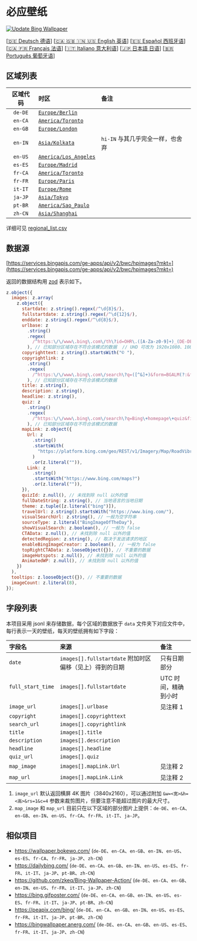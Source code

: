 # 必应壁纸

[![Update Bing Wallpaper](https://github.com/zhoushengdao/bing_wallpapers/actions/workflows/update.yaml/badge.svg?event=schedule)](https://github.com/zhoushengdao/bing_wallpapers/actions/workflows/update.yaml)

[[🇩🇪 Deutsch 德语](README_de.md)] [[🇨🇦 🇬🇧 🇮🇳 🇺🇸 English 英语](README_en.md)] [[🇪🇸 Español 西班牙语](README_es.md)] [[🇨🇦 🇫🇷 Français 法语](README_fr.md)] [[🇮🇹 Italiano 意大利语](README_it.md)] [[🇯🇵 日本語 日语](README_ja.md)] [[🇧🇷 Português 葡萄牙语](README_pt.md)]

## 区域列表

| 区域代码 | 时区                                             | 备注                             |
| :------: | :----------------------------------------------- | :------------------------------- |
| `de-DE`  | [`Europe/Berlin`](https://time.is/Germany)       |                                  |
| `en-CA`  | [`America/Toronto`](https://time.is/Canada)      |                                  |
| `en-GB`  | [`Europe/London`](https://time.is/England)       |                                  |
| `en-IN`  | [`Asia/Kolkata`](https://time.is/India)          | `hi-IN` 与其几乎完全一样，也舍弃 |
| `en-US`  | [`America/Los_Angeles`](https://time.is/Redmond) |                                  |
| `es-ES`  | [`Europe/Madrid`](https://time.is/Spain)         |                                  |
| `fr-CA`  | [`America/Toronto`](https://time.is/Canada)      |                                  |
| `fr-FR`  | [`Europe/Paris`](https://time.is/France)         |                                  |
| `it-IT`  | [`Europe/Rome`](https://time.is/Italy)           |                                  |
| `ja-JP`  | [`Asia/Tokyo`](https://time.is/Japan)            |                                  |
| `pt-BR`  | [`America/Sao_Paulo`](https://time.is/Brazil)    |                                  |
| `zh-CN`  | [`Asia/Shanghai`](https://time.is/China)         |                                  |

详细可见 [regional_list.csv](regional_list.csv)

## 数据源

[https://services.bingapis.com/ge-apps/api/v2/bwc/hpimages?mkt=](https://services.bingapis.com/ge-apps/api/v2/bwc/hpimages?mkt=)

<!-- https://cn.bing.com/HPImageArchive.aspx?format=js&idx=0&n=8&uhd=1&uhdwidth=3840&uhdheight=2160 -->

返回的数据结构用 [zod](https://zod.dev/) 表示如下。

```javascript
z.object({
  images: z.array(
    z.object({
      startdate: z.string().regex(/^\d{8}$/),
      fullstartdate: z.string().regex(/^\d{12}$/),
      enddate: z.string().regex(/^\d{8}$/),
      urlbase: z
        .string()
        .regex(
          /^https:\/\/www\.bing\.com\/th\?id=OHR\.([A-Za-z0-9]+)_(DE-DE|EN-CA|EN-GB|EN-IN|EN-US|ES-ES|FR-CA|FR-FR|IT-IT|JA-JP|PT-BR|ZH-CN)(\d+)_UHD\.jpg$/
        ), // 已知部分区域存在不符合该模式的数据  // UHD 可改为 1920x1080、1080x1920、1366x768、768x1366、1920x1200、1024x768、768x1024、800x600
      copyrighttext: z.string().startsWith("© "),
      copyrightlink: z
        .string()
        .regex(
          /^https:\/\/www\.bing\.com\/search\?q=([^&]+)&form=BGALM(?:&filters=HpDate:"(\d{8}_\d{4})")$/
        ), // 已知部分区域存在不符合该模式的数据
      title: z.string(),
      description: z.string(),
      headline: z.string(),
      quiz: z
        .string()
        .regex(
          /^https:\/\/www\.bing\.com\/search\?q=Bing\+homepage\+quiz&filters=WQOskey:"HPQuiz_(\d{8})_([^"]+)"&FORM=BGAQ$/
        ), // 已知部分区域存在不符合该模式的数据
      mapLink: z.object({
        Url: z
          .string()
          .startsWith(
            "https://platform.bing.com/geo/REST/v1/Imagery/Map/RoadVibrant/"
          )
          .or(z.literal("")),
        Link: z
          .string()
          .startsWith("https://www.bing.com/maps?")
          .or(z.literal("")),
      }),
      quizId: z.null(), // 未找到除 null 以外的值
      fullDateString: z.string(), // 当地语言的当地日期
      theme: z.tuple([z.literal("bing")]),
      travelUrl: z.string().startsWith("https://www.bing.com/"),
      visualSearchUrl: z.string(), // 一般为空字符串
      sourceType: z.literal("BingImageOfTheDay"),
      showVisualSearch: z.boolean(), // 一般为 false
      CTAData: z.null(), // 未找到除 null 以外的值
      detectedRegion: z.string(), // 取决于发送请求的地区
      enableBingImageCreator: z.boolean(), // 一般为 false
      topRightCTAData: z.looseObject({}), // 不重要的数据
      imageHotspots: z.null(), // 未找到除 null 以外的值
      AnimatedWP: z.null(), // 未找到除 null 以外的值
    })
  ),
  tooltips: z.looseObject({}), // 不重要的数据
  imageCount: z.literal(8),
});
```

## 字段列表

本项目采用 jsonl 来存储数据，每个区域的数据放于 `data` 文件夹下对应文件中，每行表示一天的壁纸，每天的壁纸拥有如下字段：

| 字段名            | 来源                                                    | 备注                 |
| :---------------- | :------------------------------------------------------ | :------------------- |
| `date`            | `images[].fullstartdate` 附加时区偏移（见上）得到的日期 | 只有日期部分         |
| `full_start_time` | `images[].fullstartdate`                                | UTC 时间，精确到小时 |
| `image_url`       | `images[].urlbase`                                      | 见注释 1             |
| `copyright`       | `images[].copyrighttext`                                |                      |
| `search_url`      | `images[].copyrightlink`                                |                      |
| `title`           | `images[].title`                                        |                      |
| `description`     | `images[].description`                                  |                      |
| `headline`        | `images[].headline`                                     |                      |
| `quiz_url`        | `images[].quiz`                                         |                      |
| `map_image`       | `images[].mapLink.Url`                                  | 见注释 2             |
| `map_url`         | `images[].mapLink.Link`                                 | 见注释 2             |

1. `image_url` 默认返回横屏 4K 图片（3840x2160），可以通过附加 `&w=<宽>&h=<高>&rs=1&c=4` 参数来裁剪图片，但要注意不能超过图片的最大尺寸。
2. `map_image` 和 `map_url` 目前只在以下区域的部分图片上提供：`de-DE`、`en-CA`、`en-GB`、`en-IN`、`en-US`、`fr-CA`、`fr-FR`、`it-IT`、`ja-JP`。

## 相似项目

- <https://wallpaper.bokewo.com/> (`de-DE`、`en-CA`、`en-GB`、`en-IN`、`en-US`、`es-ES`、`fr-CA`、`fr-FR`、`ja-JP`、`zh-CN`)
- <https://dailybing.com/> (`de-DE`、`en-CA`、`en-GB`、`en-IN`、`en-US`、`es-ES`、`fr-FR`、`it-IT`、`ja-JP`、`pt-BR`、`zh-CN`)
- <https://github.com/zkeq/Bing-Wallpaper-Action/> (`de-DE`、`en-CA`、`en-GB`、`en-IN`、`en-US`、`fr-FR`、`it-IT`、`ja-JP`、`zh-CN`)
- <https://bing.gifposter.com/> (`de-DE`、`en-CA`、`en-GB`、`en-IN`、`en-US`、`es-ES`、`fr-FR`、`it-IT`、`ja-JP`、`pt-BR`、`zh-CN`)
- <https://peapix.com/bing/> (`de-DE`、`en-CA`、`en-GB`、`en-IN`、`en-US`、`es-ES`、`fr-FR`、`it-IT`、`ja-JP`、`pt-BR`、`zh-CN`)
- <https://bingwallpaper.anerg.com/> (`de-DE`、`en-CA`、`en-GB`、`en-US`、`es-ES`、`fr-FR`、`it-IT`、`ja-JP`、`zh-CN`)
